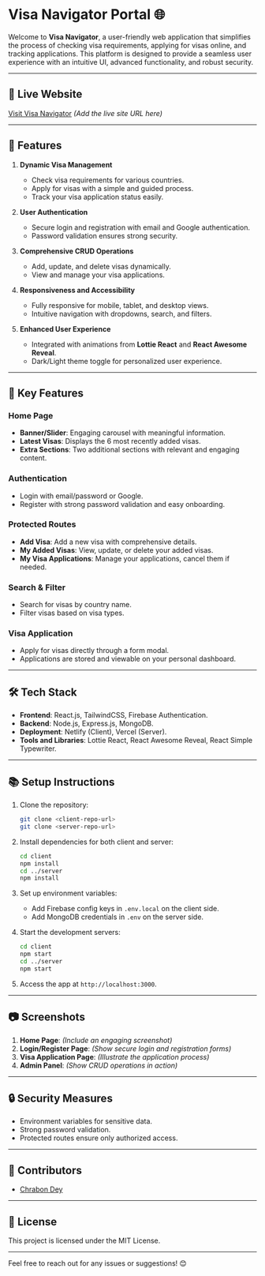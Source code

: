 # Visa Navigator Portal 🌐

Welcome to **Visa Navigator**, a user-friendly web application that simplifies the process of checking visa requirements, applying for visas online, and tracking applications. This platform is designed to provide a seamless user experience with an intuitive UI, advanced functionality, and robust security.

---

## 🔗 **Live Website**  
[Visit Visa Navigator](https://visa-navigator-896db.web.app/) *(Add the live site URL here)*  

---

## 🌟 **Features**  

1. **Dynamic Visa Management**  
   - Check visa requirements for various countries.
   - Apply for visas with a simple and guided process.
   - Track your visa application status easily.

2. **User Authentication**  
   - Secure login and registration with email and Google authentication.  
   - Password validation ensures strong security.  

3. **Comprehensive CRUD Operations**  
   - Add, update, and delete visas dynamically.  
   - View and manage your visa applications.

4. **Responsiveness and Accessibility**  
   - Fully responsive for mobile, tablet, and desktop views.  
   - Intuitive navigation with dropdowns, search, and filters.  

5. **Enhanced User Experience**  
   - Integrated with animations from **Lottie React** and **React Awesome Reveal**.  
   - Dark/Light theme toggle for personalized user experience.

---

## 🚀 **Key Features**  

### Home Page  
- **Banner/Slider**: Engaging carousel with meaningful information.  
- **Latest Visas**: Displays the 6 most recently added visas.  
- **Extra Sections**: Two additional sections with relevant and engaging content.  

### Authentication  
- Login with email/password or Google.  
- Register with strong password validation and easy onboarding.  

### Protected Routes  
- **Add Visa**: Add a new visa with comprehensive details.  
- **My Added Visas**: View, update, or delete your added visas.  
- **My Visa Applications**: Manage your applications, cancel them if needed.  

### Search & Filter  
- Search for visas by country name.  
- Filter visas based on visa types.  

### Visa Application  
- Apply for visas directly through a form modal.  
- Applications are stored and viewable on your personal dashboard.  

---

## 🛠️ **Tech Stack**  

- **Frontend**: React.js, TailwindCSS, Firebase Authentication.  
- **Backend**: Node.js, Express.js, MongoDB.  
- **Deployment**: Netlify (Client), Vercel (Server).  
- **Tools and Libraries**: Lottie React, React Awesome Reveal, React Simple Typewriter.  

---

## 📚 **Setup Instructions**  

1. Clone the repository:  
   ```bash
   git clone <client-repo-url>
   git clone <server-repo-url>
   ```

2. Install dependencies for both client and server:  
   ```bash
   cd client
   npm install
   cd ../server
   npm install
   ```

3. Set up environment variables:  
   - Add Firebase config keys in `.env.local` on the client side.  
   - Add MongoDB credentials in `.env` on the server side.  

4. Start the development servers:  
   ```bash
   cd client
   npm start
   cd ../server
   npm start
   ```

5. Access the app at `http://localhost:3000`.

---

## 📷 **Screenshots**  

1. **Home Page**: *(Include an engaging screenshot)*  
2. **Login/Register Page**: *(Show secure login and registration forms)*  
3. **Visa Application Page**: *(Illustrate the application process)*  
4. **Admin Panel**: *(Show CRUD operations in action)*  

---

## 🔒 **Security Measures**  

- Environment variables for sensitive data.  
- Strong password validation.  
- Protected routes ensure only authorized access.  

---

## 🤝 **Contributors**  
- [Chrabon Dey](https://github.com/ChrabonDey)  

---

## 📄 **License**  
This project is licensed under the MIT License.  

---

Feel free to reach out for any issues or suggestions! 😊
